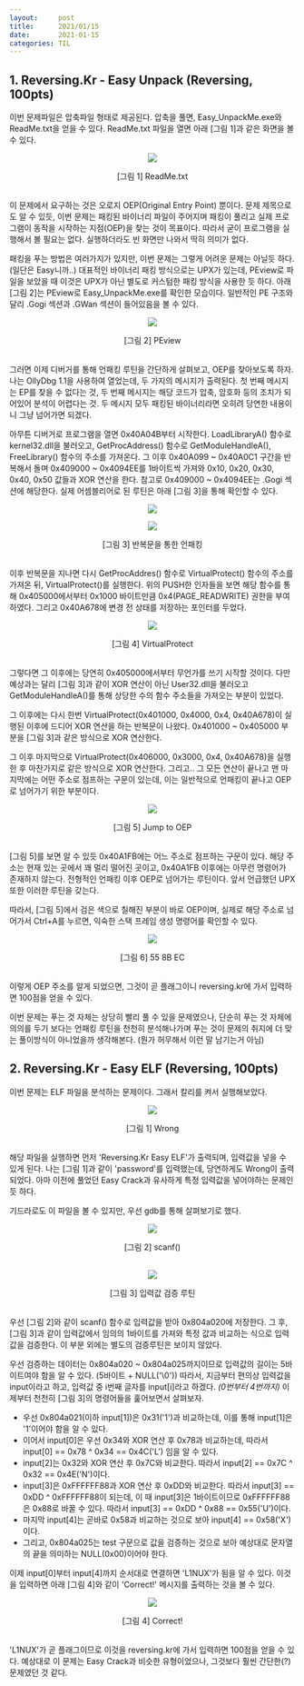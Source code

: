 ```yaml
---
layout:     post
title:      2021/01/15
date:       2021-01-15
categories: TIL
---
```


## 1. Reversing.Kr - Easy Unpack (Reversing, 100pts)

이번 문제파일은 압축파일 형태로 제공된다. 압축을 풀면, Easy_UnpackMe.exe와 ReadMe.txt을 얻을 수 있다.
ReadMe.txt 파일을 열면 아래 [그림 1]과 같은 화면을 볼 수 있다.

<p align="center"><img src="https://user-images.githubusercontent.com/75083364/104712421-de6e0e00-5765-11eb-86e2-2a019bcdb959.png"></p>
<center>[그림 1] ReadMe.txt</center><br>

이 문제에서 요구하는 것은 오로지 OEP(Original Entry Point) 뿐이다.
문제 제목으로도 알 수 있듯, 이번 문제는 패킹된 바이너리 파일이 주어지며 패킹이 풀리고 실제 프로그램이 동작을 시작하는 지점(OEP)을 찾는 것이 목표이다.
따라서 굳이 프로그램을 실행해서 볼 필요는 없다. 실행하더라도 빈 화면만 나와서 딱히 의미가 없다. 

패킹을 푸는 방법은 여러가지가 있지만, 이번 문제는 그렇게 어려운 문제는 아닐듯 하다. (일단은 Easy니까..)
대표적인 바이너리 패킹 방식으로는 UPX가 있는데, PEview로 파일을 보았을 때 이것은 UPX가 아닌 별도로 커스텀한 패킹 방식을 사용한 듯 하다.
아래 [그림 2]는 PEview로 Easy_UnpackMe.exe를 확인한 모습이다. 일반적인 PE 구조와 달리 .Gogi 섹션과 .GWan 섹션이 들어있음을 볼 수 있다.

<p align="center"><img src="https://user-images.githubusercontent.com/75083364/104712422-df9f3b00-5765-11eb-91e4-80a451fd0268.png"></p>
<center>[그림 2] PEview</center><br>

그러면 이제 디버거를 통해 언패킹 루틴을 간단하게 살펴보고, OEP를 찾아보도록 하자.
나는 OllyDbg 1.1을 사용하여 열었는데, 두 가지의 메시지가 출력된다.
첫 번째 메시지는 EP를 찾을 수 없다는 것, 두 번째 메시지는 해당 코드가 압축, 암호화 등의 조치가 되어있어 분석이 어렵다는 것.
두 메시지 모두 패킹된 바이너리라면 오히려 당연한 내용이니 그냥 넘어가면 되겠다.

아무튼 디버거로 프로그램을 열면 0x40A04B부터 시작한다. LoadLibraryA() 함수로 kernel32.dll을 불러오고, GetProcAddress() 함수로 GetModuleHandleA(), FreeLibrary() 함수의 주소를 가져온다.
그 이후 0x40A099 ~ 0x40A0C1 구간을 반복해서 돌며 0x409000 ~ 0x4094EE를 1바이트씩 가져와 0x10, 0x20, 0x30, 0x40, 0x50 값들과 XOR 연산을 한다.
참고로 0x409000 ~ 0x4094EE는 .Gogi 섹션에 해당한다.
실제 어셈블리어로 된 루틴은 아래 [그림 3]을 통해 확인할 수 있다.

<p align="center"><img src="https://user-images.githubusercontent.com/75083364/104712423-e037d180-5765-11eb-97ea-827b7fdfc0ae.png"></p>
<p align="center"><img src="https://user-images.githubusercontent.com/75083364/104712425-e037d180-5765-11eb-80d4-107a845a16d9.png"></p>
<center>[그림 3] 반복문을 통한 언패킹</center><br>

이후 반복문을 지나면 다시 GetProcAddres() 함수로 VirtualProtect() 함수의 주소를 가져온 뒤, VirtualProtect()를 실행한다.
위의 PUSH한 인자들을 보면 해당 함수를 통해 0x405000에서부터 0x1000 바이트만큼 0x4(PAGE_READWRITE) 권한을 부여하였다.
그리고 0x40A678에 변경 전 상태를 저장하는 포인터를 두었다.

<p align="center"><img src="https://user-images.githubusercontent.com/75083364/104712427-e0d06800-5765-11eb-8816-26cbd1a8f535.png"></p>
<center>[그림 4] VirtualProtect</center><br>

그렇다면 그 이후에는 당연히 0x405000에서부터 무언가를 쓰기 시작할 것이다.
다만 예상과는 달리 [그림 3]과 같이 XOR 연산이 아닌 User32.dll을 불러오고 GetModuleHandleA()를 통해 상당한 수의 함수 주소들을 가져오는 부분이 있었다.

그 이후에는 다시 한번 VirtualProtect(0x401000, 0x4000, 0x4, 0x40A678)이 실행된 이후에 드디어 XOR 연산을 하는 반복문이 나왔다.
0x401000 ~ 0x405000 부분을 [그림 3]과 같은 방식으로 XOR 연산한다.

그 이후 마지막으로 VirtualProtect(0x406000, 0x3000, 0x4, 0x40A678)을 실행한 후 마찬가지로 같은 방식으로 XOR 연산한다.
그리고.. 그 모든 연산이 끝나고 맨 마지막에는 어떤 주소로 점프하는 구문이 있는데, 이는 일반적으로 언패킹이 끝나고 OEP로 넘어가기 위한 부분이다.

<p align="center"><img src="https://user-images.githubusercontent.com/75083364/104712429-e168fe80-5765-11eb-966e-887734131f2e.png"></p>
<center>[그림 5] Jump to OEP</center><br>

[그림 5]를 보면 알 수 있듯 0x40A1FB에는 어느 주소로 점프하는 구문이 있다. 해당 주소는 현재 있는 곳에서 꽤 멀리 떨어진 곳이고, 0x40A1FB 이후에는 아무런 명령어가 존재하지 않는다.
전형적인 언패킹 이후 OEP로 넘어가는 루틴이다. 앞서 언급했던 UPX 또한 이러한 루틴을 갖는다.

따라서, [그림 5]에서 검은 색으로 칠해진 부분이 바로 OEP이며, 실제로 해당 주소로 넘어가서 Ctrl+A를 누르면, 익숙한 스택 프레임 생성 명령어를 확인할 수 있다.

<p align="center"><img src="https://user-images.githubusercontent.com/75083364/104712433-e168fe80-5765-11eb-894c-b74e2cfb2953.png"></p>
<center>[그림 6] 55 8B EC</center><br>

이렇게 OEP 주소를 알게 되었으면, 그것이 곧 플래그이니 reversing.kr에 가서 입력하면 100점을 얻을 수 있다.

이번 문제는 푸는 것 자체는 상당히 빨리 풀 수 있을 문제였으나, 단순히 푸는 것 자체에 의의를 두기 보다는
언패킹 루틴을 천천히 분석해나가며 푸는 것이 문제의 취지에 더 맞는 풀이방식이 아니었을까 생각해본다. (뭔가 허무해서 이런 말 남기는거 아님)

## 2. Reversing.Kr - Easy ELF (Reversing, 100pts)

이번 문제는 ELF 파일을 분석하는 문제이다. 그래서 칼리를 켜서 실행해보았다.

<p align="center"><img src="https://user-images.githubusercontent.com/75083364/104712441-e29a2b80-5765-11eb-84f7-02d6b3ac6935.png"></p>
<center>[그림 1] Wrong</center><br>

해당 파일을 실행하면 먼저 'Reversing.Kr Easy ELF'가 출력되며, 입력값을 넣을 수 있게 된다.
나는 [그림 1]과 같이 'password'를 입력했는데, 당연하게도 Wrong이 출력되었다.
아마 이전에 풀었던 Easy Crack과 유사하게 특정 입력값을 넣어야하는 문제인듯 하다.

기드라로도 이 파일을 볼 수 있지만, 우선 gdb를 통해 살펴보기로 했다.

<p align="center"><img src="https://user-images.githubusercontent.com/75083364/104712443-e332c200-5765-11eb-9657-2cfb2d7023fe.png"></p>
<center>[그림 2] scanf()</center><br>

<p align="center"><img src="https://user-images.githubusercontent.com/75083364/104712444-e3cb5880-5765-11eb-8998-6598e9f01421.png"></p>
<center>[그림 3] 입력값 검증 루틴</center><br>

우선 [그림 2]와 같이 scanf() 함수로 입력값을 받아 0x804a020에 저장한다.
그 후, [그림 3]과 같이 입력값에서 임의의 1바이트를 가져와 특정 값과 비교하는 식으로 입력값을 검증한다.
이 부분 외에는 별도의 검증루틴은 보이지 않았다.

우선 검증하는 데이터는 0x804a020 ~ 0x804a025까지이므로 입력값의 길이는 5바이트여야 함을 알 수 있다. (5바이트 + NULL('\0'))
따라서, 지금부터 편의상 입력값을 input이라고 하고, 입력값 중 i번째 글자를 input[i]라고 하겠다. *(0번부터 4번까지)*
이제부터 천천히 [그림 3]의 명령어들을 훑어보면서 살펴보자.

- 우선 0x804a021(이하 input[1])은 0x31('1')과 비교하는데, 이를 통해 input[1]은 '1'이어야 함을 알 수 있다.
- 이어서 input[0]은 우선 0x34와 XOR 연산 후 0x78과 비교하는데, 따라서 input[0] == 0x78 ^ 0x34 == 0x4C('L') 임을 알 수 있다.
- input[2]는 0x32와 XOR 연산 후 0x7C와 비교한다. 따라서 input[2] == 0x7C ^ 0x32 == 0x4E('N')이다.
- input[3]은 0xFFFFFF88과 XOR 연산 후 0xDD와 비교한다. 따라서 input[3] == 0xDD ^ 0xFFFFFF88이 되는데, 이 때 input[3]은 1바이트이므로 0xFFFFFF88은 0x88로 바꿀 수 있다. 따라서 input[3] == 0xDD ^ 0x88 == 0x55('U')이다.
- 마지막 input[4]는 곧바로 0x58과 비교하는 것으로 보아 input[4] == 0x58('X')이다.
- 그리고, 0x804a025는 test 구문으로 값을 검증하는 것으로 보아 예상대로 문자열의 끝을 의미하는 NULL(0x00)이어야 한다.

이제 input[0]부터 input[4]까지 순서대로 연결하면 'L1NUX'가 됨을 알 수 있다. 이것을 입력하면 아래 [그림 4]와 같이 'Correct!' 메시지를 출력하는 것을 볼 수 있다.

<p align="center"><img src="https://user-images.githubusercontent.com/75083364/104712447-e3cb5880-5765-11eb-9c17-4d9ab27d58c7.png"></p>
<center>[그림 4] Correct!</center><br>

'L1NUX'가 곧 플래그이므로 이것을 reversing.kr에 가서 입력하면 100점을 얻을 수 있다.
예상대로 이 문제는 Easy Crack과 비슷한 유형이었으나, 그것보다 훨씬 간단한(?) 문제였던 것 같다.